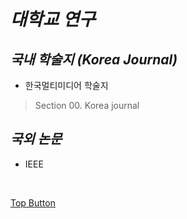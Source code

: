 *대학교 연구*
=====  

*국내 학술지 (Korea Journal)*
-----  
- 한국멀티미디어 학술지  
> Section 00. Korea journal


*국외 논문*
-----  
- IEEE

<br>

[Top Button](#)
